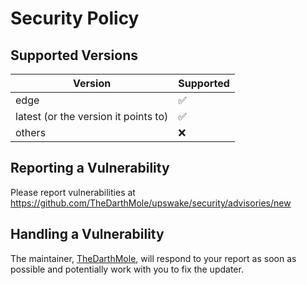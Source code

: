 # Security Policy

## Supported Versions

| Version                              | Supported |
| ------------------------------------ | --------- |
| edge                                 | ✅        |
| latest (or the version it points to) | ✅        |
| others                               | ❌        |

## Reporting a Vulnerability

Please report vulnerabilities at <https://github.com/TheDarthMole/upswake/security/advisories/new>

## Handling a Vulnerability

The maintainer, [TheDarthMole](mailto:upswake@darthmole.dev), will respond to your report as soon as possible and potentially work with you to fix the updater.
